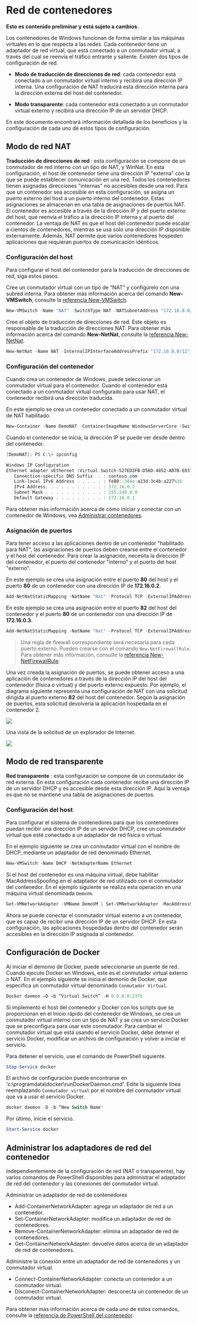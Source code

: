 # Red de contenedores

**Esto es contenido preliminar y está sujeto a cambios.**

Los contenedores de Windows funcionan de forma similar a las máquinas virtuales en lo que respecta a las redes. Cada contenedor tiene un adaptador de red virtual, que está conectado a un conmutador virtual, a través del cual se reenvía el tráfico entrante y saliente. Existen dos tipos de configuración de red.

- **Modo de traducción de direcciones de red**: cada contenedor está conectado a un conmutador virtual interno y recibirá una dirección IP interna. Una configuración de NAT traducirá esta dirección interna para la dirección externa del host del contenedor.

- **Modo transparente**: cada contenedor está conectado a un conmutador virtual externo y recibirá una dirección IP de un servidor DHCP.

En este documento encontrará información detallada de los beneficios y la configuración de cada uno de estos tipos de configuración.

## Modo de red NAT

**Traducción de direcciones de red** : esta configuración se compone de un conmutador de red interno con un tipo de NAT, y WinNat. En esta configuración, el host de contenedor tiene una dirección IP "externa" con la que se puede establecer comunicación en una red. Todos los contenedores tienen asignadas direcciones "internas" no accesibles desde una red. Para que un contenedor sea accesible en esta configuración, se asigna un puerto externo del host a un puerto interno del contenedor. Estas asignaciones se almacenan en una tabla de asignaciones de puertos NAT. El contenedor es accesible a través de la dirección IP y del puerto externo del host, que reenvía el tráfico a la dirección IP interna y al puerto del contenedor. La ventaja de NAT es que el host del contenedor puede escalar a cientos de contenedores, mientras se usa solo una dirección IP disponible externamente. Además, NAT permite que varios contenedores hospeden aplicaciones que requieran puertos de comunicación idénticos.

### Configuración del host

Para configurar el host del contenedor para la traducción de direcciones de red, siga estos pasos.

Cree un conmutador virtual con un tipo de "NAT" y configúrelo con una subred interna. Para obtener más información acerca del comando **New-VMSwitch**, consulte la [referencia New-VMSwitch](https://technet.microsoft.com/en-us/library/hh848455.aspx).

```powershell
New-VMSwitch -Name "NAT" -SwitchType NAT -NATSubnetAddress "172.16.0.0/12"
```
Cree el objeto de traducción de direcciones de red. Este objeto es responsable de la traducción de direcciones NAT. Para obtener más información acerca del comando **New-NetNat**, consulte la [referencia New-NetNat](https://technet.microsoft.com/en-us/library/dn283361.aspx).

```powershell
New-NetNat -Name NAT -InternalIPInterfaceAddressPrefix "172.16.0.0/12" 
```

### Configuración del contenedor

Cuando crea un contenedor de Windows, puede seleccionar un conmutador virtual para el contenedor. Cuando el contenedor está conectado a un conmutador virtual configurado para usar NAT, el contenedor recibirá una dirección traducida.

En este ejemplo se crea un contenedor conectado a un conmutador virtual de NAT habilitado.

```powershell
New-Container -Name DemoNAT -ContainerImageName WindowsServerCore -SwitchName "NAT"
```

Cuando el contenedor se inicia, la dirección IP se puede ver desde dentro del contenedor.

```powershell
[DemoNAT]: PS C:\> ipconfig

Windows IP Configuration
Ethernet adapter vEthernet (Virtual Switch-527ED2FB-D56D-4852-AD7B-E83732A032F5-0):
   Connection-specific DNS Suffix  . : contoso.com
   Link-local IPv6 Address . . . . . : fe80::384e:a23d:3c4b:a227%16
   IPv4 Address. . . . . . . . . . . : 172.16.0.2
   Subnet Mask . . . . . . . . . . . : 255.240.0.0
   Default Gateway . . . . . . . . . : 172.16.0.1
```

Para obtener más información acerca de cómo iniciar y conectar con un contenedor de Windows, vea [Administrar contenedores](./manage_containers.md).

### Asignación de puertos

Para tener acceso a las aplicaciones dentro de un contenedor "habilitado para NAT", las asignaciones de puertos deben crearse entre el contenedor y el host del contenedor. Para crear la asignación, necesita la dirección IP del contenedor, el puerto del contenedor "interno" y el puerto del host "externo".

En este ejemplo se crea una asignación entre el puerto **80** del host y el puerto **80** de un contenedor con una dirección IP de **172.16.0.2**.

```powershell
Add-NetNatStaticMapping -NatName "Nat" -Protocol TCP -ExternalIPAddress 0.0.0.0 -InternalIPAddress 172.16.0.2 -InternalPort 80 -ExternalPort 80
```

En este ejemplo se crea una asignación entre el puerto **82** del host del contenedor y el puerto **80** de un contenedor con una dirección IP de **172.16.0.3**.

```powershell
Add-NetNatStaticMapping -NatName "Nat" -Protocol TCP -ExternalIPAddress 0.0.0.0 -InternalIPAddress 172.16.0.3 -InternalPort 80 -ExternalPort 82
```
> Una regla de firewall correspondiente será necesaria para cada puerto externo. Pueden crearse con el comando `New-NetFirewallRule`. Para obtener más información, consulte la [referencia New-NetFirewallRule](https://technet.microsoft.com/en-us/library/jj554908.aspx).

Una vez creada la asignación de puertos, se puede obtener acceso a una aplicación de contenedores a través de la dirección IP del host del contenedor (física o virtual) y del puerto externo expuesto. Por ejemplo, el diagrama siguiente representa una configuración de NAT con una solicitud dirigida al puerto externo **82** del host del contenedor. Según la asignación de puertos, esta solicitud devolvería la aplicación hospedada en el contenedor 2.

![](./media/nat1.png)

Una vista de la solicitud de un explorador de Internet.

![](./media/portmapping.png)

## Modo de red transparente

**Red transparente** : esta configuración se compone de un conmutador de red externa. En esta configuración cada contenedor recibe una dirección IP de un servidor DHCP y es accesible desde esta dirección IP. Aquí la ventaja es que no se mantiene una tabla de asignaciones de puertos.

### Configuración del host

Para configurar el sistema de contenedores para que los contenedores puedan recibir una dirección IP de un servidor DHCP, cree un conmutador virtual que esté conectado a un adaptador de red física o virtual.

En el ejemplo siguiente se crea un conmutador virtual con el nombre de DHCP, mediante un adaptador de red denominado Ethernet.

```powershell
New-VMSwitch -Name DHCP -NetAdapterName Ethernet
```

Si el host del contenedor es una máquina virtual, debe habilitar MacAddressSpoofing en el adaptador de red utilizado con el conmutador del contenedor. En el ejemplo siguiente se realiza esta operación en una máquina virtual denominada `DemoVm`.

```powershell
Get-VMNetworkAdapter -VMName DemoVM | Set-VMNetworkAdapter -MacAddressSpoofing On
```
Ahora se puede conectar el conmutador virtual externo a un contenedor, que es capaz de recibir una dirección IP de un servidor DHCP. En esta configuración, las aplicaciones hospedadas dentro del contenedor serán accesibles en la dirección IP asignada al contenedor.

## Configuración de Docker

Al iniciar el demonio de Docker, puede seleccionarse un puente de red. Cuando ejecute Docker en Windows, este es el conmutador virtual externo o NAT. En el ejemplo siguiente se inicia el demonio de Docker, que especifica un conmutador virtual denominado `Conmutador Virtual`.

```powershell
Docker daemon –D –b “Virtual Switch” -H 0.0.0.0:2375
```

Si implementó el host del contenedor y Docker con los scripts que se proporcionan en el Inicio rápido del contenedor de Windows, se crea un conmutador virtual interno con un tipo de NAT y se crea un servicio Docker que se preconfigura para usar este conmutador. Para cambiar el conmutador virtual que está usando el servicio Docker, debe detener el servicio Docker, modificar un archivo de configuración y volver a iniciar el servicio.

Para detener el servicio, use el comando de PowerShell siguiente.

```powershell
Stop-Service docker
```

El archivo de configuración puede encontrarse en 'c:\programdata\docker\runDockerDaemon.cmd'. Edite la siguiente línea reemplazando `Conmutador virtual` por el nombre del conmutador virtual que va a usar el servicio Docker.

```powershell
docker daemon -D -b “New Switch Name"
```
Por último, inicie el servicio.

```powershell
Start-Service docker
```

## Administrar los adaptadores de red del contenedor

Independientemente de la configuración de red (NAT o transparente), hay varios comandos de PowerShell disponibles para administrar el adaptador de red del contenedor y las conexiones del conmutador virtual.

Administrar un adaptador de red de contenedores

- Add-ContainerNetworkAdapter: agrega un adaptador de red a un contenedor.
- Set-ContainerNetworkAdapter: modifica un adaptador de red de contenedores.
- Remove-ContainerNetworkAdapter: elimina un adaptador de red de contenedores.
- Get-ContainerNetworkAdapter: devuelve datos acerca de un adaptador de red de contenedores.

Administre la conexión entre un adaptador de red de contenedores y un conmutador virtual.

- Connect-ContainerNetworkAdapter: conecta un contenedor a un conmutador virtual.
- Disconect-ContainerNetworkAdapter: desconecta un contenedor de un conmutador virtual.

Para obtener más información acerca de cada uno de estos comandos, consulte la [referencia de PowerShell del contenedor](https://technet.microsoft.com/en-us/library/mt433069.aspx).




